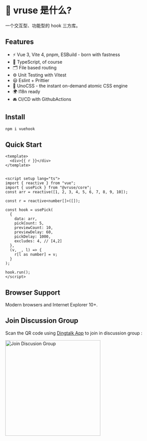 # 🔨 vruse 是什么?

一个交互型、功能型的 hook 三方库。

## Features

- ⚡️ Vue 3, Vite 4, pnpm, ESBuild - born with fastness
- 🦾 TypeScript, of course
- 🗂 File based routing
- ⚙️ Unit Testing with Vitest
- 😃 Eslint + Prittier
- 🎨 UnoCSS - the instant on-demand atomic CSS engine
- 🌍 I18n ready
- 🚘 CI/CD with GithubActions

## Install

```bash
npm i vuehook
```

## Quick Start

```vue
<template>
  <div>{{ r }}</div>
</template>


<script setup lang="ts">
import { reactive } from "vue";
import { usePick } from "@vruse/core";
const arr = reactive([1, 2, 3, 4, 5, 6, 7, 8, 9, 10]);

const r = reactive<number[]>([]);

const hook = usePick(
  {
    data: arr,
    pickCount: 5,
    previewCount: 10,
    previewDelay: 60,
    pickDelay: 1000,
    excludes: 4, // [4,2]
  },
  (v, _, l) => {
    r[l as number] = v;
  }
);

hook.run();
</script>

```

## Browser Support

Modern browsers and Internet Explorer 10+.

## Join Discussion Group

Scan the QR code using [Dingtalk App](https://www.dingtalk.com/) to join in discussion group :

<img alt="Join Discusion Group" src="https://github.com/smarty-team/smarty-admin/blob/main/assets/dingding.jpeg" width="300">
